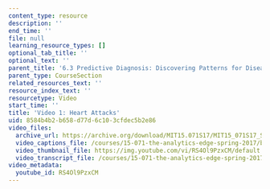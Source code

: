 ```yaml
---
content_type: resource
description: ''
end_time: ''
file: null
learning_resource_types: []
optional_tab_title: ''
optional_text: ''
parent_title: '6.3 Predictive Diagnosis: Discovering Patterns for Disease Detection '
parent_type: CourseSection
related_resources_text: ''
resource_index_text: ''
resourcetype: Video
start_time: ''
title: 'Video 1: Heart Attacks'
uid: 8584b4b2-b658-d77d-6c10-3cfdec5b2e86
video_files:
  archive_url: https://archive.org/download/MIT15.071S17/MIT15_071S17_Session_6.3.01_300k.mp4
  video_captions_file: /courses/15-071-the-analytics-edge-spring-2017/b7d8cf88b27f5d42b2cb855cd97efb0a_RS4Ol9PzxCM.vtt
  video_thumbnail_file: https://img.youtube.com/vi/RS4Ol9PzxCM/default.jpg
  video_transcript_file: /courses/15-071-the-analytics-edge-spring-2017/3c5f1e73a8113294463996cae860ef95_RS4Ol9PzxCM.pdf
video_metadata:
  youtube_id: RS4Ol9PzxCM
---
```

